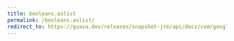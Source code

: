 ```yaml
---
title: booleans.aslist
permalink: /booleans.aslist/
redirect_to: https://guava.dev/releases/snapshot-jre/api/docs/com/google/common/primitives/Booleans.html#asList-boolean...-
---
```

